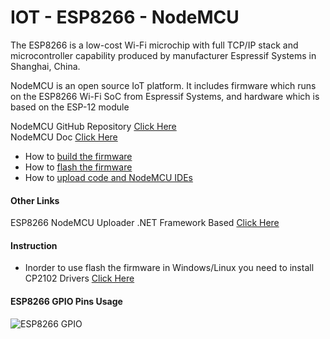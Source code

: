 
# IOT - ESP8266 - NodeMCU
The ESP8266 is a low-cost Wi-Fi microchip with full TCP/IP stack and microcontroller capability produced by manufacturer Espressif Systems in Shanghai, China.

NodeMCU is an open source IoT platform. It includes firmware which runs on the ESP8266 Wi-Fi SoC from Espressif Systems, and hardware which is based on the ESP-12 module

NodeMCU GitHub Repository [Click Here](https://github.com/nodemcu/nodemcu-firmware)
\
NodeMCU Doc [Click Here](https://nodemcu.readthedocs.io/en/master/)
- How to [build the firmware](https://nodemcu.readthedocs.io/en/master/en/build/)
- How to [flash the firmware](https://nodemcu.readthedocs.io/en/master/en/flash/)
- How to [upload code and NodeMCU IDEs](https://nodemcu.readthedocs.io/en/master/en/upload/)

#### Other Links
ESP8266 NodeMCU Uploader .NET Framework Based [Click Here](https://github.com/JeffCost/ESP8266_Lua_Uploader)
#### Instruction
- Inorder to use flash the firmware in Windows/Linux you need to install CP2102 Drivers [Click Here](https://www.silabs.com/products/development-tools/software/usb-to-uart-bridge-vcp-drivers)
#### ESP8266 GPIO Pins Usage
![ESP8266 GPIO](https://github.com/anandnandagiri/MyPOC/raw/master/ReadMe/Images/IOT_ESP8266_GPIO.png "ESP8266 GPIO")
